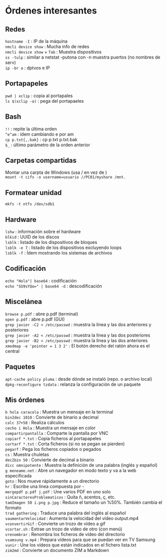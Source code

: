 # Órdenes interesantes

## Redes
`hostname -I`      : IP de la máquina  
`nmcli device show`         : Mucha info de redes  
`nmcli device show` + `Tab` : Muestra dispositivos  
`ss -tulp`         : similar a netstat -putona con -n muestra puertos (no nombres de serv)  
`ip -br a`         : dptvos e IP


## Portapapeles
`pwd | xclip`      : copia al portapales  
`ls $(xclip -o)`   : pega del portapaeles  


## Bash
`!!`               : repite la última orden  
`^e^am`            : ídem cambiando e por am  
`cp p.txt{,.bak}`  : cp p.txt p.txt.bak  
`$_`               : último parámetro de la orden anterior


## Carpetas compartidas
Montar una carpta de Windows (usa / en vez de \)  
`mount -t cifs -o username=usuario //PC01/myshare /mnt.`  


## Formatear unidad
`mkfs -t ntfs /dev/sdb1`  


## Hardware
`lshw`             : información sobre el hardware  
`blkid`            : UUID de los discos  
`lsblk`            : listado de los dispositivos de bloques  
`lsblk -e 7`       : listado de los dispositivos excluyendo loops  
`lsblk -f`         : Ídem mostrando los sistemas de archivos  


## Codificación
`echo "Hola"| base64`         : codificación  
`echo "SG9sYQo=" | base64 -d` : descodificación  


## Miscelánea
`browse p.pdf`     : abre p.pdf (terminal)  
`open p.pdf`       : abre p.pdf (GUI)  
`grep javier -C2 < /etc/passwd`    : muestra la línea y las dos anteriores y posteriores  
`grep javier -A2 < /etc/passwd`    : muestra la línea y las dos posteriores  
`grep javier -B2 < /etc/passwd`    : muestra la línea y las dos anteriores  
`xmodmap -e 'pointer = 1 3 2'`     : El botón derecho del ratón ahora es el central


## Paquetes
`apt-cache policy pluma`  : desde dónde se instaló (repo. o archivo local)  
`dpkg-reconfigure tzdata` : relanza la configuración de un paquete  


## Mis órdenes
`b hola caracola`       : Muestra un mensaje en la terminal  
`bin2dec 1010`          : Convierte de binario a decimal  
`calc 37+58`            : Realiza cálculos  
`cecho i Hola`          : Muestra un mensaje en color  
`compartirpantalla`     : Comparte la pantalla por VNC  
`copiarf *.txt`         : Copia ficheros al portapapeles   
`cortarf *.txt`         : Corta ficheros (si no se pegan se pierden)  
`pegarf`                : Pega los ficheros copiados o pegados  
`cs`                    : Muestra chuletas  
`dec2bin 50`            : Convierte de decimal a binario  
`dicc omnipotente`      : Muestra la definición de una palabra (inglés y español)  
`g meneame.net`         : Abre un navegador en modo texto y va a la web especificada  
`goto`                  : Nos mueve rápidamente a un directorio  
`hr`                    : Escribe una línea compuesta por -  
`mergepdf p.pdf j.pdf`  : Une varios PDF en uno solo  
`sinCaracteresProblematicos` : Quita ñ, acentos, ç, etc.  
`tamImagen 50 i.png p.jpg`   : Reduce el tamaño un %50%. También cambia el formato  
`trad gathering`        : Traduce una palabra del inglés al español  
`vaumentarVelocidad`    : Aumenta la velocidad del vídeo output.mp4  
`vconvertirGif`         : Convierte un trozo de vídeo a gif  
`vcortar.sh`            : Extrae un trozo de vídeo de otro (con menú)  
`vrenombrar`            : Renombra los ficheros de vídeo del directorio  
`vsamsung v.mp4`        : Prepara vídeos para que se puedan ver en TV Samsung  
`vunir`                 : Une los vídeos que están indicados en el fichero lista.txt  
`zim2md`                : Convierte un documento ZIM a Markdown  

